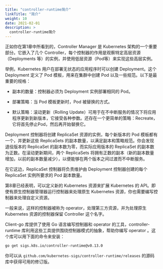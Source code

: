 ```yaml
---
title: "controller-runtime简介"
linkTitle: "简介"
weight: 10
date: 2021-02-01
description: >
  controller-runtime简介
---
```


正如你在第1章中所看到的，Controller Manager  是 Kubernetes 架构的一个重要部分。它嵌入了几个 Controller，每个控制器的作用是观察特定高层资源（Deployments 等）的实例，并使用低层资源（Pod等）来实现这些高层实例。

举例，Kubernetes 用户在部署无状态的应用程序时可以创建 Deployment。这个 Deployment 定义了 Pod 模板，用来在集群中创建 Pod 以及一些规范。以下是最重要的规格：

- 副本的数量：控制器必须为 Deployment 实例部署相同的 Pod。
- 部署策略：当 Pod 模板更新时，Pod 被替换的方式。

- 默认策略：滚动更新（Rolling Update）可用于在不中断服务的情况下将应用程序更新到新版本，它接受各种参数。还存在一个更简单的策略：Recreate，它将首先停止Pod，然后再开始替换它。


Deployment 控制器将创建 ReplicaSet 资源的实例，每个新版本的 Pod 模板都有一个，并更新这些 ReplicaSets 的副本数量，以满足副本和策略规范。你会发现退役版本的 ReplicaSet 的副本数为零，而实际应用版本的 ReplicaSet 的副本数为正数。在滚动更新期间，两个 ReplicaSets 将拥有正数的副本（新的副本数量增加，以前的副本数量减少），以便能够在两个版本之间过渡而不中断服务。

在它这边，ReplicaSet 控制器将负责维护由 Deployment 控制器创建的每个 ReplicaSet 实例所要求的 Pod 副本数量。

第8章已经表明，可以定义新的 Kubernetes 资源来扩展 Kubernetes 的 API。即使有原生控制器管理器运行控制器来处理原生 Kubernetes 资源，你也需要编写控制器来处理自定义资源。

一般来说，这样的控制器被称为 operator，处理第三方资源，并为处理原生 Kubernetes 资源的控制器保留 Controller 这个名字。

Client-go 库提供了使用 Go 语言编写控制器和 operator 的工具，controller-runtime 库利用这些工具提供围绕控制器模式的抽象，帮助你编写 operator 。这个库可以用下面的命令来安装：

```bash
go get sigs.k8s.io/controller-runtime@v0.13.0
```

你可以从 `github.com/kubernetes-sigs/controller-runtime/releases` 的源码库中获得可用的修订版。
